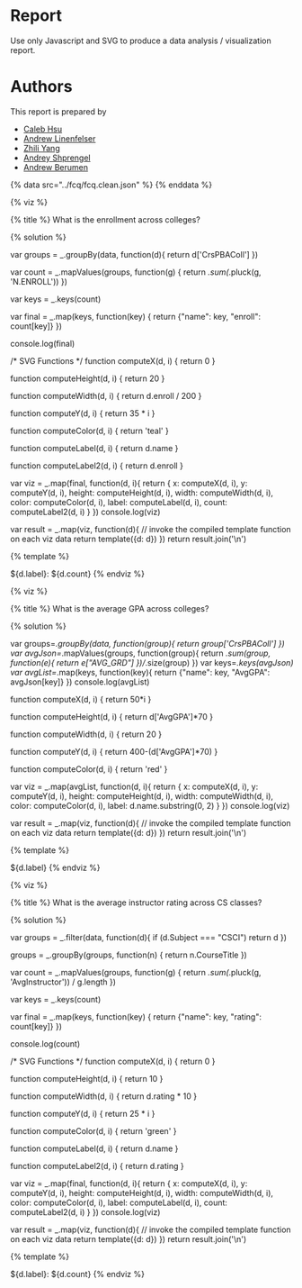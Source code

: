 # Report

Use only Javascript and SVG to produce a data analysis / visualization report.

# Authors

This report is prepared by
* [Caleb Hsu](https://github.com/calebhsu/)
* [Andrew Linenfelser](https://github.com/Linenfelser)
* [Zhili Yang](https://github.com/zhya215)
* [Andrey Shprengel](https://github.com/AndreyShprengel)
* [Andrew Berumen](https://github.com/anbe6083)

<a name="top"/>
<div id="autonav"></div>

{% data src="../fcq/fcq.clean.json" %}
{% enddata %}

{% viz %}

{% title %}
What is the enrollment across colleges?

{% solution %}

var groups = _.groupBy(data, function(d){
    return d['CrsPBAColl']
})

var count = _.mapValues(groups, function(g) {
    return _.sum(_.pluck(g, 'N.ENROLL'))
})

var keys = _.keys(count)

var final = _.map(keys, function(key) {
    return {"name": key, "enroll": count[key]}
})

console.log(final)

/* SVG Functions */
function computeX(d, i) {
    return 0
}

function computeHeight(d, i) {
    return 20
}

function computeWidth(d, i) {
    return d.enroll / 200
}

function computeY(d, i) {
    return 35 * i
}

function computeColor(d, i) {
    return 'teal'
}

function computeLabel(d, i) {
    return d.name
}

function computeLabel2(d, i) {
	return d.enroll
}

var viz = _.map(final, function(d, i){
    return {
        x: computeX(d, i),
        y: computeY(d, i),
        height: computeHeight(d, i),
        width: computeWidth(d, i),
        color: computeColor(d, i),
        label: computeLabel(d, i),
        count: computeLabel2(d, i)
    }
 })
console.log(viz)

var result = _.map(viz, function(d){
         // invoke the compiled template function on each viz data
         return template({d: d})
     })
return result.join('\n')

{% template %}

<rect x="${d.x}"
      y="${d.y}"
      height="${d.height}"
      width="${d.width}"
      style="fill:${d.color};
             stroke-width:1;
             stroke:rgb(0,0,0)" />
<text x="${d.width + 8}" y="${d.y + 17}">
    ${d.label}: ${d.count}
</text>
{% endviz %}



{% viz %}

{% title %}
What is the average GPA across colleges?

{% solution %}

var groups=_.groupBy(data, function(group){
	return group['CrsPBAColl']
})
var avgJson=_.mapValues(groups, function(group){
    return _.sum(group, function(e){
    	return e["AVG_GRD"]
    })/_.size(group)
})
var keys=_.keys(avgJson)
var avgList=_.map(keys, function(key){
	return {"name": key, "AvgGPA": avgJson[key]}
})
console.log(avgList)

function computeX(d, i) {
    return 50*i
}

function computeHeight(d, i) {
    return d['AvgGPA']*70
}

function computeWidth(d, i) {
    return 20 
}

function computeY(d, i) {
    return 400-(d['AvgGPA']*70)
}

function computeColor(d, i) {
    return 'red'
}

var viz = _.map(avgList, function(d, i){
    return {
        x: computeX(d, i),
        y: computeY(d, i),
        height: computeHeight(d, i),
        width: computeWidth(d, i),
        color: computeColor(d, i),
        label: d.name.substring(0, 2)
    }
 })
console.log(viz)

var result = _.map(viz, function(d){
         // invoke the compiled template function on each viz data
         return template({d: d})
     })
return result.join('\n')

{% template %}

<rect x="${d.x}"
      y="${d.y}"
      height="${d.height}"
      width="${d.width}"
      style="fill:${d.color};
             stroke-width:1;
             stroke:rgb(0,0,0)" />
<text x="${d.x}" y="${d.y - 10}">
	${d.label}
</text>
{% endviz %}



{% viz %}

{% title %}
What is the average instructor rating across CS classes?

{% solution %}

var groups = _.filter(data, function(d){
    if (d.Subject === "CSCI") 
      return d
})

groups = _.groupBy(groups, function(n) {
  return n.CourseTitle
})

var count = _.mapValues(groups, function(g) {
    return _.sum(_.pluck(g, 'AvgInstructor')) / g.length
})

var keys = _.keys(count)

var final = _.map(keys, function(key) {
    return {"name": key, "rating": count[key]}
})

console.log(count)

/* SVG Functions */
function computeX(d, i) {
    return 0
}

function computeHeight(d, i) {
    return 10
}

function computeWidth(d, i) {
    return d.rating * 10
}

function computeY(d, i) {
    return 25 * i
}

function computeColor(d, i) {
    return 'green'
}

function computeLabel(d, i) {
    return d.name
}

function computeLabel2(d, i) {
  return d.rating
}

var viz = _.map(final, function(d, i){
    return {
        x: computeX(d, i),
        y: computeY(d, i),
        height: computeHeight(d, i),
        width: computeWidth(d, i),
        color: computeColor(d, i),
        label: computeLabel(d, i),
        count: computeLabel2(d, i)
    }
 })
console.log(viz)

var result = _.map(viz, function(d){
         // invoke the compiled template function on each viz data
         return template({d: d})
     })
return result.join('\n')

{% template %}

<rect x="${d.x}"
      y="${d.y}"
      height="${d.height}"
      width="${d.width}"
      style="fill:${d.color};
             stroke-width:0;
             stroke:rgb(0,0,0)" />
<text x="${d.width + 8}" y="${d.y + 12}">
    ${d.label}: ${d.count}
</text>
{% endviz %}
